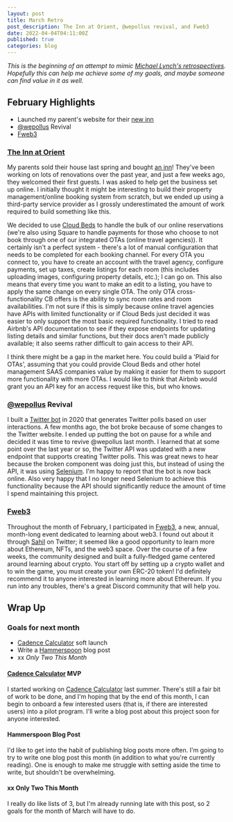 ```yaml
---
layout: post
title: March Retro
post_description: The Inn at Orient, @wepollus revival, and Fweb3
date: 2022-04-04T04:11:00Z 
published: true
categories: blog
---
```


_This is the beginning of an attempt to mimic [Michael Lynch's retrospectives](https://mtlynch.io/retrospectives/). Hopefully this can help me achieve some of my goals, and maybe someone can find value in it as well._

## February Highlights
* Launched my parent's website for their [new inn](https://theinnatorient.com)
* [@wepollus](https://twitter.com/wepollus) Revival
* [Fweb3](https://fweb3.xyz)

### [The Inn at Orient](https://theinnatorient.com)
My parents sold their house last spring and bought [an inn](https://theinnatorient.com)! They've been working on lots of renovations over the past year, and just a few weeks ago, they welcomed their first guests. I was asked to help get the business set up online. I initially thought it might be interesting to build their property management/online booking system from scratch, but we ended up using a third-party service provider as I grossly underestimated the amount of work required to build something like this.

We decided to use [Cloud Beds](https://cloudbeds.com) to handle the bulk of our online reservations (we're also using Square to handle payments for those who choose to not book through one of our integrated OTAs (online travel agencies)). It certainly isn't a perfect system - there's a lot of manual configuration that needs to be completed for each booking channel. For every OTA you connect to, you have to create an account with the travel agency, configure payments, set up taxes, create listings for each room (this includes uploading images, configuring property details, etc.); I can go on. This also means that every time you want to make an edit to a listing, you have to apply the same change on every single OTA. The only OTA cross-functionality CB offers is the ability to sync room rates and room availabilities. I'm not sure if this is simply because online travel agencies have APIs with limited functionality or if Cloud Beds just decided it was easier to only support the most basic required functionality. I tried to read Airbnb's API documentation to see if they expose endpoints for updating listing details and similar functions, but their docs aren't made publicly available; it also seems rather difficult to gain access to their API.

I think there might be a gap in the market here. You could build a 'Plaid for OTAs', assuming that you could provide Cloud Beds and other hotel management SAAS companies value by making it easier for them to support more functionality with more OTAs. I would like to think that Airbnb would grant you an API key for an access request like this, but who knows.

### [@wepollus](https://twitter.com/wepollus) Revival
I built a [Twitter bot](https://twitter.com/wepollus) in 2020 that generates Twitter polls based on user interactions. A few months ago, the bot broke because of some changes to the Twitter website. I ended up putting the bot on pause for a while and decided it was time to revive @wepollus last month. I learned that at some point over the last year or so, the Twitter API was updated with a new endpoint that supports creating Twitter polls. This was great news to hear because the broken component was doing just this, but instead of using the API, it was using [Selenium](https://www.selenium.dev/). I'm happy to report that the bot is now back online. Also very happy that I no longer need Selenium to achieve this functionality because the API should significantly reduce the amount of time I spend maintaining this project.

### [Fweb3](https://fweb3.xyz)
Throughout the month of February, I participated in [Fweb3](https://fweb3.xyz), a new, annual, month-long event dedicated to learning about web3. I found out about it through [Sahil](https://twitter.com/shl/status/1488562644223082497) on Twitter; it seemed like a good opportunity to learn more about Ethereum, NFTs, and the web3 space. Over the course of a few weeks, the community designed and built a fully-fledged game centered around learning about crypto. You start off by setting up a crypto wallet and to win the game, you must create your own ERC-20 token! I'd definitely recommend it to anyone interested in learning more about Ethereum. If you run into any troubles, there's a great Discord community that will help you.

## Wrap Up

### Goals for next month
* [Cadence Calculator](https://cadecalc.app) soft launch
* Write a [Hammerspoon](https://hammerspoonTODO.com) blog post
* xx _Only Two This Month_

#### [Cadence Calculator](https://cadecalc.app) MVP
I started working on [Cadence Calculator](https://cadecalc.app) last summer. There's still a fair bit of work to be done, and I'm hoping that by the end of this month, I can begin to onboard a few interested users (that is, if there are interested users) into a pilot program. I'll write a blog post about this project soon for anyone interested.

#### Hammerspoon Blog Post
I'd like to get into the habit of publishing blog posts more often. I'm going to try to write one blog post this month (in addition to what you're currently reading). One is enough to make me struggle with setting aside the time to write, but shouldn't be overwhelming.

#### xx Only Two This Month
I really do like lists of 3, but I'm already running late with this post, so 2 goals for the month of March will have to do.